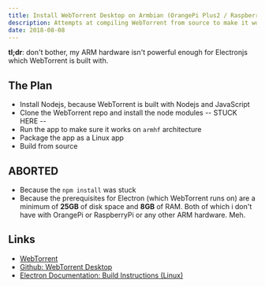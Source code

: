 ```yaml
---
title: Install WebTorrent Desktop on Armbian (OrangePi Plus2 / RaspberryPi 3)
description: Attempts at compiling WebTorrent from source to make it work on Armbian `armhf` architecture, i.e. ARM chips based hardware, for example the Raspberry Pi 2/3.
date: 2018-08-08
---
```


**tl;dr**: don't bother, my ARM hardware isn't powerful enough for Electronjs which WebTorrent is built with.

## The Plan

- Install Nodejs, because WebTorrent is built with Nodejs and JavaScript
- Clone the WebTorrent repo and install the node modules -- STUCK HERE --
- Run the app to make sure it works on `armhf` architecture
- Package the app as a Linux app
- Build from source


## ABORTED

- Because the `npm install` was stuck
- Because the prerequisites for Electron (which WebTorrent runs on) are a minimum of **25GB** of disk space and **8GB** of RAM. Both of which i don't have with OrangePi or RaspberryPi or any other ARM hardware. Meh.

Links
---

- [WebTorrent](https://webtorrent.io/desktop)
- [Github: WebTorrent Desktop](https://github.com/webtorrent/webtorrent-desktop)
- [Electron Documentation: Build Instructions (Linux)
](https://electronjs.org/docs/development/build-instructions-linux#build-instructions-linux)
